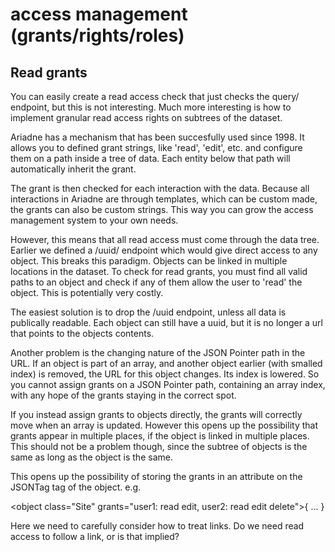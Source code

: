 # access management (grants/rights/roles)

## Read grants

You can easily create a read access check that just checks the query/ endpoint, but this is not interesting.
Much more interesting is how to implement granular read access rights on subtrees of the dataset.

Ariadne has a mechanism that has been succesfully used since 1998. It allows you to defined grant strings, like 'read', 'edit', etc. and configure them on a path inside a tree of data. Each entity below that path will automatically inherit the grant.

The grant is then checked for each interaction with the data. Because all interactions in Ariadne are through templates, which can be custom made, the grants can also be custom strings. This way you can grow the access management system to your own needs.

However, this means that all read access must come through the data tree. Earlier we defined a /uuid/ endpoint which would give direct access to any object. This breaks this paradigm. Objects can be linked in multiple locations in the dataset. To check for read grants, you must find all valid paths to an object and check if any of them allow the user to 'read' the object. This is potentially very costly.

The easiest solution is to drop the /uuid endpoint, unless all data is publically readable. Each object can still have a uuid, but it is no longer a url that points to the objects contents.

Another problem is the changing nature of the JSON Pointer path in the URL. If an object is part of an array, and another object earlier (with smalled index) is removed, the URL for this object changes. Its index is lowered. So you cannot assign grants on a JSON Pointer path, containing an array index, with any hope of the grants staying in the correct spot.

If you instead assign grants to objects directly, the grants will correctly move when an array is updated. However this opens up the possibility that grants appear in multiple places, if the object is linked in multiple places. This should not be a problem though, since the subtree of objects is the same as long as the object is the same.

This opens up the possibility of storing the grants in an attribute on the JSONTag tag of the object. e.g.

&lt;object class="Site" grants="user1: read edit, user2: read edit delete"&gt;{ ... }

Here we need to carefully consider how to treat links. Do we need read access to follow a link, or is that implied?

